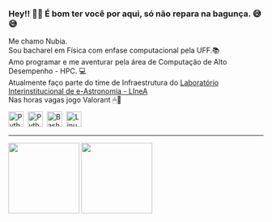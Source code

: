 ### Hey!! 🖖🏻 É bom ter você por aqui, só não repara na bagunça. 😅😅

Me chamo Nubia. \
Sou bacharel em Física com enfase computacional pela UFF.📚 \
Amo programar e me aventurar pela área de Computação de Alto Desempenho - HPC. 💻\
Atualmente faço parte do time de Infraestrutura do [Laboratório Interinstitucional de e-Astronomia - LIneA](https://linea.org.br/) \
Nas horas vagas jogo Valorant 🖱🖤
<div>
  <img src="https://user-images.githubusercontent.com/25181517/192106070-46255bcf-65e6-4c6b-a296-bf8d0d8fb2a7.png" title="Python" alt="Python" width="30" height="30"/>&nbsp;
  <img src="https://user-images.githubusercontent.com/25181517/183423507-c056a6f9-1ba8-4312-a350-19bcbc5a8697.png" title="Python" alt="Python" width="30" height="30"/>&nbsp;
  <img src="https://user-images.githubusercontent.com/25181517/192158606-7c2ef6bd-6e04-47cf-b5bc-da2797cb5bda.png" title="Bash" alt="Bash" width="30" height="30"/>&nbsp;
  <img src="https://github.com/marwin1991/profile-technology-icons/assets/76662862/2481dc48-be6b-4ebb-9e8c-3b957efe69fa" title="Linux" alt="Linux" width="30" height="30"/>&nbsp;
</div>

---
<div align = "left">
<img height = "140em" src="https://github-readme-stats.vercel.app/api/top-langs/?username=noobiagarcia&show_icons=true&theme=bear&count_private=true"/>
<img height = "140em" src="https://github-readme-stats.vercel.app/api?username=noobiagarcia&show_icons=true&show_icons=true&theme=bear&count_private=true" />
</div> 
